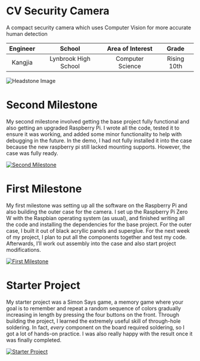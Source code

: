 # CV Security Camera
A compact security camera which uses Computer Vision for more accurate human detection

| **Engineer** | **School** | **Area of Interest** | **Grade** |
|:--:|:--:|:--:|:--:|
| Kangjia | Lynbrook High School | Computer Science | Rising 10th

![Headstone Image](https://lh3.googleusercontent.com/pw/AM-JKLUYDXCKHIv1zm-yCbVAavI0pE1Ihwrh5KbMCFYjD9T-KA4rwL_0qVXPvvsJCDZn4afpUOYDAIV0rg-HbGK4lOZYQ4Gxw11TluO8xOJftvVPEogql8NhAY_Bj__LcG8fI812eyVAyi5Lb1yus_OTt8HN=w637-h636-no?authuser=0)

# Second Milestone
My second milestone involved getting the base project fully functional and also getting an upgraded Raspberry Pi. I wrote all the code, tested it to ensure it was working, and added some minor functionality to help with debugging in the future. In the demo, I had not fully installed it into the case because the new raspberry pi still lacked mounting supports. However, the case was fully ready.

[![Second Milestone](https://res.cloudinary.com/marcomontalbano/image/upload/v1656606010/video_to_markdown/images/youtube--iUdPNv8qxTo-c05b58ac6eb4c4700831b2b3070cd403.jpg)](https://www.youtube.com/watch?v=iUdPNv8qxTo "Second Milestone")

# First Milestone
My first milestone was setting up all the software on the Raspberry Pi and also building the outer case for the camera. I set up the Raspberry Pi Zero W with the Raspbian operating system (as usual), and finished writing all the code and installing the dependencies for the base project. For the outer case, I built it out of black acryllic panels and superglue. For the next week of my project, I plan to put all the components together and test my code. Afterwards, I’ll work out assembly into the case and also start project modifications.

[![First Milestone](https://res.cloudinary.com/marcomontalbano/image/upload/v1656518352/video_to_markdown/images/youtube--HHNOV0KtB6w-c05b58ac6eb4c4700831b2b3070cd403.jpg)](https://www.youtube.com/watch?v=HHNOV0KtB6w "Second Milestone")

# Starter Project
My starter project was a Simon Says game, a memory game where your goal is to remember and repeat a random sequence of colors gradually increasing in length by pressing the four buttons on the front. Through building the project, I learned the extremely useful skill of through-hole soldering. In fact, *every* component on the board required soldering, so I got a lot of hands-on practice. I was also really happy with the result once it was finally completed.

[![Starter Project](https://res.cloudinary.com/marcomontalbano/image/upload/v1655742085/video_to_markdown/images/youtube--tpkEPMnDQJE-c05b58ac6eb4c4700831b2b3070cd403.jpg)](https://www.youtube.com/watch?v=tpkEPMnDQJE "Frank H Starter Project")

